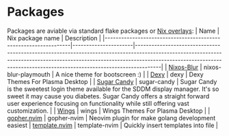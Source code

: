 # Packages
Packages are aviable via standard flake packages or [Nix overlays](https://ryantm.github.io/nixpkgs/using/overlays/):
| Name                                                            | Nix package name     | Description                                                                                                                                                                                                                                       |
|-----------------------------------------------------------------|----------------------|---------------------------------------------------------------------------------------------------------------------------------------------------------------------------------------------------------------------------------------------------|
| [Nixos-Blur](https://git.gurkan.in/gurkan/nixos-blur-plymouth)  | nixos-blur-playmouth | A nice theme for bootscreen :)                                                                                                                                                                                                                    |
| [Dexy](https://github.com/L4ki/Dexy-Plasma-Themes)              | dexy                 | Dexy Themes For Plasma Desktop                                                                                                                                                                                                                    |
| [Sugar Candy](https://framagit.org/MarianArlt/sddm-sugar-candy) | sugar-candy          | Sugar Candy is the sweetest login theme available for the SDDM display manager. It's so sweet it may cause you diabetes. Sugar Candy offers a straight forward user experience focusing on functionality while still offering vast customization. |
| [Wings](https://github.com/L4ki/Wings-Plasma-Themes)            | wings                | Wings Themes For Plasma Desktop                                                                                                                                                                                                                   |
| [gopher.nvim](https://github.com/olexsmir/gopher.nvim)             | gopher-nvim           | Neovim plugin for make golang development easiest
| [template.nvim](https://github.com/nvimdev/template.nvim)          | template-nvim         | Quickly insert templates into file        |